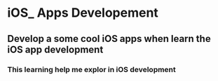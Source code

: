 # iOS_ Apps Developement
## Develop a some cool iOS apps when learn the iOS app development
### This learning help me explor in iOS development 
